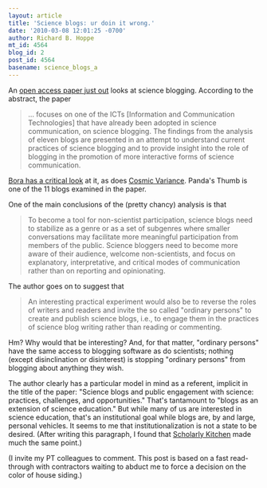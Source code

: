 ```yaml
---
layout: article
title: 'Science blogs: ur doin it wrong.'
date: '2010-03-08 12:01:25 -0700'
author: Richard B. Hoppe
mt_id: 4564
blog_id: 2
post_id: 4564
basename: science_blogs_a
---
```

An [open access paper just out](http://jcom.sissa.it/archive/09/01/Jcom0901(2010)A02) looks at science blogging.  According to the abstract, the paper 

> ... focuses on one of the ICTs \[Information and Communication Technologies\] that have already been adopted in science communication, on science blogging. The findings from the analysis of eleven blogs are presented in an attempt to understand current practices of science blogging and to provide insight into the role of blogging in the promotion of more interactive forms of science communication.

[Bora has a critical look](http://scienceblogs.com/clock/2010/03/science_blogs_and_public_engag.php) at it, as does [Cosmic Variance](http://blogs.discovermagazine.com/cosmicvariance/2010/03/08/just-a-frog-on-the-dissection-table/).  Panda's Thumb is one of the 11 blogs examined in the paper.

One of the main conclusions of the (pretty chancy) analysis is that 

> To
> become a tool for non-scientist participation, science blogs need to stabilize as a genre or as a set of subgenres where smaller conversations may facilitate more meaningful participation from members of the public.  Science bloggers need to become more aware of their audience, welcome non-scientists, and focus on explanatory, interpretative, and critical modes of communication rather than on reporting and opinionating.

The author goes on to suggest that 

> An interesting practical experiment would also be to reverse the roles of writers and readers and invite the so called "ordinary persons" to create and publish science blogs, i.e., to engage them in the practices of science blog writing rather than reading or commenting.

Hm?  Why would that be interesting?  And, for that matter, "ordinary persons" have the same access to blogging software as do scientists; nothing (except disinclination or disinterest) is stopping "ordinary persons" from blogging about anything they wish.

The author clearly has a particular model in mind as a referent, implicit in the title of the paper: "Science blogs and public engagement with science: practices, challenges, and opportunities."  That's tantamount to "blogs as an extension of science education." But while many of us are interested in science education, that's an institutional goal while blogs are, by and large, personal vehicles.  It seems to me that institutionalization is not a state to be desired.  (After writing this paragraph, I found that [Scholarly Kitchen](http://scholarlykitchen.sspnet.org/2010/03/08/science-blogging-as-a-public-outreach-tool-unfulfilled-potential-or-unrealistic-expectation/) made much the same point.)

(I invite my PT colleagues to comment.  This post is based on a fast read-through with contractors waiting to abduct me to force a decision on the color of house siding.)
